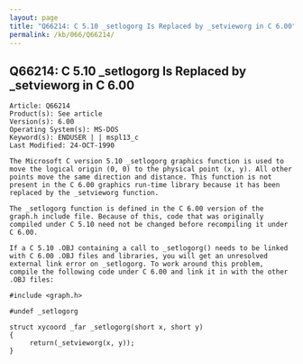 ```yaml
---
layout: page
title: "Q66214: C 5.10 _setlogorg Is Replaced by _setvieworg in C 6.00"
permalink: /kb/066/Q66214/
---
```


## Q66214: C 5.10 _setlogorg Is Replaced by _setvieworg in C 6.00

	Article: Q66214
	Product(s): See article
	Version(s): 6.00
	Operating System(s): MS-DOS
	Keyword(s): ENDUSER | | mspl13_c
	Last Modified: 24-OCT-1990
	
	The Microsoft C version 5.10 _setlogorg graphics function is used to
	move the logical origin (0, 0) to the physical point (x, y). All other
	points move the same direction and distance. This function is not
	present in the C 6.00 graphics run-time library because it has been
	replaced by the _setvieworg function.
	
	The _setlogorg function is defined in the C 6.00 version of the
	graph.h include file. Because of this, code that was originally
	compiled under C 5.10 need not be changed before recompiling it under
	C 6.00.
	
	If a C 5.10 .OBJ containing a call to _setlogorg() needs to be linked
	with C 6.00 .OBJ files and libraries, you will get an unresolved
	external link error on _setlogorg. To work around this problem,
	compile the following code under C 6.00 and link it in with the other
	.OBJ files:
	
	#include <graph.h>
	
	#undef _setlogorg
	
	struct xycoord _far _setlogorg(short x, short y)
	{
	     return(_setvieworg(x, y));
	}
